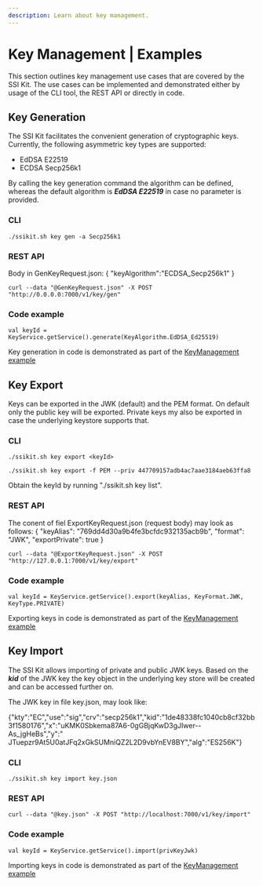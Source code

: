 ```yaml
---
description: Learn about key management.
---
```


# Key Management | Examples

This section outlines key management use cases that are covered by the SSI Kit. The use cases can be implemented and demonstrated either by usage of the CLI tool, the REST API or directly in code.

## Key Generation

The SSI Kit facilitates the convenient generation of cryptographic keys. Currently, the following asymmetric key types are supported:

* EdDSA E22519
* ECDSA Secp256k1

By calling the key generation command the algorithm can be defined, whereas the default algorithm is _**EdDSA E22519**_ in case no parameter is provided.

### CLI

```
./ssikit.sh key gen -a Secp256k1
```

### REST API

Body in GenKeyRequest.json: { "keyAlgorithm":"ECDSA\_Secp256k1" }

```
curl --data "@GenKeyRequest.json" -X POST "http://0.0.0.0:7000/v1/key/gen"
```

### Code example

```
val keyId = KeyService.getService().generate(KeyAlgorithm.EdDSA_Ed25519)
```

Key generation in code is demonstrated as part of the [KeyManagement example](https://github.com/walt-id/waltid-ssikit-examples/blob/master/src/main/kotlin/id/walt/ssikitexamples/KeyManagement.kt)

## Key Export

Keys can be exported in the JWK (default) and the PEM format. On default only the public key will be exported. Private keys my also be exported in case the underlying keystore supports that.

### CLI

```
./ssikit.sh key export <keyId>

./ssikit.sh key export -f PEM --priv 447709157adb4ac7aae3184aeb63ffa8
```

Obtain the keyId by running "./ssikit.sh key list".

### REST API

The conent of fiel ExportKeyRequest.json (request body) may look as follows: { "keyAlias": "769dd4d30a9b4fe3bcfdc932135acb9b", "format": "JWK", "exportPrivate": true }

```
curl --data "@ExportKeyRequest.json" -X POST "http://127.0.0.1:7000/v1/key/export"
```

### Code example

```
val keyId = KeyService.getService().export(keyAlias, KeyFormat.JWK, KeyType.PRIVATE)
```

Exporting keys in code is demonstrated as part of the [KeyManagement example](https://github.com/walt-id/waltid-ssikit-examples/blob/master/src/main/kotlin/id/walt/ssikitexamples/KeyManagement.kt)

## Key Import

The SSI Kit allows importing of private and public JWK keys. Based on the _**kid**_ of the JWK key the key object in the underlying key store will be created and can be accessed further on.

The JWK key in file key.json, may look like:

{"kty":"EC","use":"sig","crv":"secp256k1","kid":"1de48338fc1040cb8cf32bb3f1580176","x":"uKMK0Sbkema87A6-0gGBjqKwD3gJIwer--As\_jgHeBs","y":" JTuepzr9At5U0atJFq2xGkSUMniQZ2L2D9vbYnEV8BY","alg":"ES256K"}

### CLI

```
./ssikit.sh key import key.json
```

### REST API

```
curl --data "@key.json" -X POST "http://localhost:7000/v1/key/import"
```

### Code example

```
val keyId = KeyService.getService().import(privKeyJwk)
```

Importing keys in code is demonstrated as part of the [KeyManagement example](https://github.com/walt-id/waltid-ssikit-examples/blob/master/src/main/kotlin/id/walt/ssikitexamples/KeyManagement.kt)
